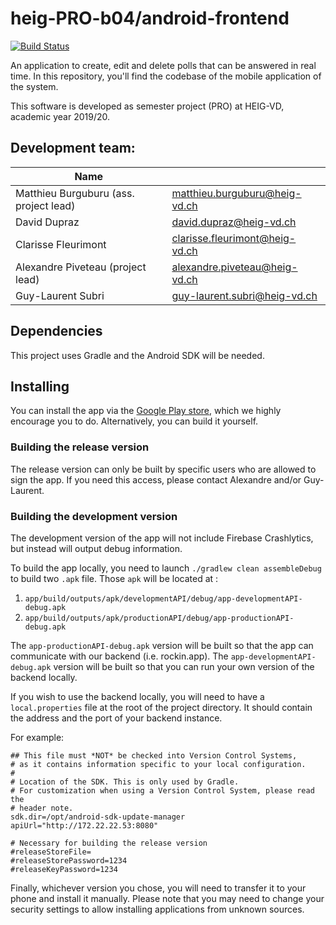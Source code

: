 # heig-PRO-b04/android-frontend

[![Build Status](https://travis-ci.com/heig-PRO-b04/android-frontend.svg?branch=master)](https://travis-ci.com/heig-PRO-b04/android-frontend)

An application to create, edit and delete polls that can be answered in real
time. In this repository, you'll find the codebase of the mobile application
of the system.

This software is developed as semester project (PRO) at HEIG-VD, academic year
2019/20.

## Development team:

| Name                                   |                                  |
|----------------------------------------|----------------------------------|
| Matthieu Burguburu (ass. project lead) | matthieu.burguburu@heig-vd.ch    |
| David Dupraz                           | david.dupraz@heig-vd.ch          |
| Clarisse Fleurimont                    | clarisse.fleurimont@heig-vd.ch   |
| Alexandre Piveteau (project lead)      | alexandre.piveteau@heig-vd.ch    |
| Guy-Laurent Subri                      | guy-laurent.subri@heig-vd.ch     |

## Dependencies

This project uses Gradle and the Android SDK will be needed.

## Installing

You can install the app via the [Google Play
store](https://play.google.com/store/apps/details?id=ch.heigvd.pro.b04.android), which we highly
encourage you to do. Alternatively, you can build it yourself.

### Building the release version

The release version can only be built by specific users who are allowed to sign the app. If you
need this access, please contact Alexandre and/or Guy-Laurent.

### Building the development version

The development version of the app will not include Firebase Crashlytics, but instead will output
debug information.

To build the app locally, you need to launch `./gradlew clean assembleDebug` to build two `.apk`
file. Those `apk` will be located at :

1. `app/build/outputs/apk/developmentAPI/debug/app-developmentAPI-debug.apk`
2. `app/build/outputs/apk/productionAPI/debug/app-productionAPI-debug.apk`

The `app-productionAPI-debug.apk` version will be built so that the app can communicate with our
backend (i.e. rockin.app). The `app-developmentAPI-debug.apk` version will be built so that you
can run your own version of the backend locally.

If you wish to use the backend locally, you will need to have a `local.properties` file at the root
of the project directory. It should contain the address and the port of your backend instance.

For example:

```
## This file must *NOT* be checked into Version Control Systems,
# as it contains information specific to your local configuration.
#
# Location of the SDK. This is only used by Gradle.
# For customization when using a Version Control System, please read the
# header note.
sdk.dir=/opt/android-sdk-update-manager
apiUrl="http://172.22.22.53:8080"

# Necessary for building the release version
#releaseStoreFile=
#releaseStorePassword=1234
#releaseKeyPassword=1234
```

Finally, whichever version you chose, you will need to transfer it to your phone and install it
manually. Please note that you may need to change your security settings to allow installing
applications from unknown sources.
